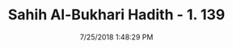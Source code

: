 ---
title        : "Sahih Al-Bukhari Hadith - 1. 139"
date         : 7/25/2018 1:48:29 PM
draft        : false
type         : "hadith"
layout       : "hadith"
BookCode     : "SHB"
VolumeNumber : "1"
HadithNumber : "139"
categories  :  ["Ablution-One should not repeat ablution if in doubt"]
tags  :  ["Abbas bin Tamim"]
---